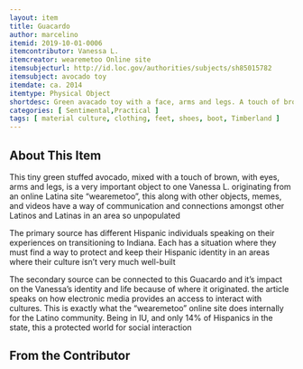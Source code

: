 ```yaml
---
layout: item
title: Guacardo
author: marcelino
itemid: 2019-10-01-0006
itemcontributor: Vanessa L.
itemcreator: wearemetoo Online site
itemsubjecturl: http://id.loc.gov/authorities/subjects/sh85015782
itemsubject: avocado toy
itemdate: ca. 2014
itemtype: Physical Object
shortdesc: Green avacado toy with a face, arms and legs. A touch of brown on the torso to represent the seed. 
categories: [ Sentimental,Practical ]
tags: [ material culture, clothing, feet, shoes, boot, Timberland ]
---
```


## About This Item

This tiny green stuffed avocado, mixed with a touch of brown, with eyes, arms and legs, is a very important object to one Vanessa L. originating from an online Latina site “wearemetoo”, this along with other objects, memes, and videos have a way of communication and connections amongst other Latinos and Latinas in an area so unpopulated

The primary source has different Hispanic individuals speaking on their experiences on transitioning to Indiana. Each has a situation where they must find a way to protect and keep their Hispanic identity in an areas where their culture isn’t very much well-built

The secondary source can be connected to this Guacardo and it’s impact on the Vanessa’s identity and life because of where it originated. the article speaks on how electronic media provides an access to interact with cultures. This is exactly what the “wearemetoo” online site does internally for the Latino community. Being in IU, and only 14% of Hispanics in the state, this a protected world for social interaction

## From the Contributor 
